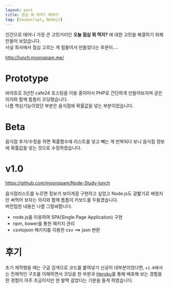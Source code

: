 ```yaml
---
layout: post
title: 점심 뭐 먹지? 제작기
tag: [Javascript, Nodejs]
---
```


인간으로 태어나 가장 큰 고민거리인 **오늘 점심 뭐 먹지?** 에 대한 고민을 해결하기 위해 만들어 보았습니다.  
사실 회사에서 점심 고르는 게 힘들어서 만들었다는 후문이….

http://lunch.moonspam.me/

# Prototype
바야흐로 3년전 cafe24 호스팅을 이용 중이어서 PHP로 간단하게 만들어보자며 굳은 의지와 함께 틈틈이 코딩했습니다.  
나름 핵심기능이었던 부분은 음식점에 확률값을 넣는 부분이었습니다.

<script src="https://gist.github.com/moonspam/42f33b4a8f7bd460c50d6c96f3521a29.js"></script>

# Beta

음식점 추가/수정을 하면 확률함수에 리스트를 넣고 빼는 게 반복되다 보니 음식점 정보에 확률값을 넣는 것으로 수정하였습니다.

<script src="https://gist.github.com/moonspam/5263650354b222dde079959c7726f7f3.js"></script>

# v1.0

https://github.com/moonspam/Node-Study-lunch

음식점리스트를 누르면 정보가 보이게끔 구현하고 싶었고 Node.js도 겉핥기로 배웠지만 써먹어 보자는 의지와 함께 틈틈이 키보드를 두들겼습니다.  
버전업한 내용은 나름 그럴싸합니다.

- node.js를 이용하여 SPA(Single Page Application) 구현
- npm, bower를 통한 패키지 관리
- csvtojson 패키지를 이용한 csv ==> json 변환

# 후기
초기 제작했을 때는 구글 검색으로 코드를 붙여넣기 신공이 대부분이었다면, `v1.0`에서는 전체적인 구조를 이해하면서 코딩을 한 부분과 [Heroku](https://www.heroku.com/)를 통해 배포해 보는 경험을 한 경험이 아주 조금이지만 한 발짝 걸었다는 기분을 들게 하였습니다.
